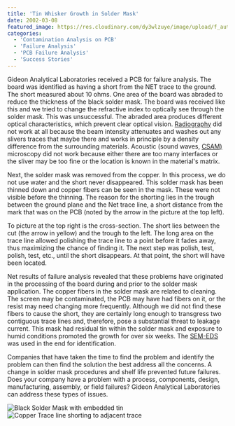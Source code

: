 ```yaml
---
title: 'Tin Whisker Growth in Solder Mask'
date: 2002-03-08
featured_image: https://res.cloudinary.com/dy3wlzuye/image/upload/f_auto,c_scale,w_250/v1/GideonLabs/Black-solder-mask-with-embedded-tin.jpg
categories:
  - 'Contamination Analysis on PCB'
  - 'Failure Analysis'
  - 'PCB Failure Analysis'
  - 'Success Stories'
---
```


Gideon Analytical Laboratories received a PCB for failure analysis. The board was identified as having a short from the NET trace to the ground. The short measured about 10 ohms. One area of the board was abraded to reduce the thickness of the black solder mask. The board was received like this and we tried to change the refractive index to optically see through the solder mask. This was unsuccessful. The abraded area produces different optical characteristics, which prevent clear optical vision. [Radiography](/analytical-services/x-ray-radiography/) did not work at all because the beam intensity attenuates and washes out any slivers traces that maybe there and works in principle by a density difference from the surrounding materials. Acoustic (sound waves, [CSAM)](/analytical-services/c-scanning-acoustic-microscopy/) microscopy did not work because either there are too many interfaces or the sliver may be too fine or the location is known in the material's matrix.

Next, the solder mask was removed from the copper. In this process, we do not use water and the short never disappeared. This solder mask has been thinned down and copper fibers can be seen in the mask. These were not visible before the thinning. The reason for the shorting lies in the trough between the ground plane and the Net trace line, a short distance from the mark that was on the PCB (noted by the arrow in the picture at the top left).

To picture at the top right is the cross-section. The short lies between the cut (the arrow in yellow) and the trough to the left. The long area on the trace line allowed polishing the trace line to a point before it fades away, thus maximizing the chance of finding it. The next step was polish, test, polish, test, etc., until the short disappears. At that point, the short will have been located.

Net results of failure analysis revealed that these problems have originated in the processing of the board during and prior to the solder mask application. The copper fibers in the solder mask are related to cleaning. The screen may be contaminated, the PCB may have had fibers on it, or the resist may need changing more frequently. Although we did not find these fibers to cause the short, they are certainly long enough to transgress two contiguous trace lines and, therefore, pose a substantial threat to leakage current. This mask had residual tin within the solder mask and exposure to humid conditions promoted the growth for over six weeks. The [SEM-EDS](/analytical-services/scanning-electron-microscopy) was used in the end for identification.

Companies that have taken the time to find the problem and identify the problem can then find the solution the best address all the concerns. A change in solder mask procedures and shelf life prevented future failures. Does your company have a problem with a process, components, design, manufacturing, assembly, or field failures? Gideon Analytical Laboratories can address these types of issues.

![Black Solder Mask with embedded tin](https://res.cloudinary.com/dy3wlzuye/image/upload/f_auto,c_scale,w_300/GideonLabs/Black-solder-mask-with-embedded-tin.jpg 'Black Solder Mask with embedded tin')
![Copper Trace line shorting to adjacent trace](https://res.cloudinary.com/dy3wlzuye/image/upload/f_auto,c_scale,w_300/GideonLabs/copper-trace-line-shorting-to-adjacent-trace.jpg 'Copper Trace line shorting to adjacent trace')
